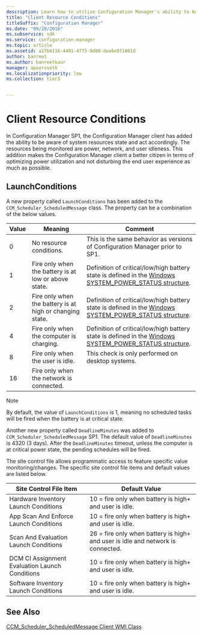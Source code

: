 ```yaml
---
description: Learn how to utilize Configuration Manager's ability to be aware of system resources state and act accordingly using the LaunchConditions class.
title: "Client Resource Conditions"
titleSuffix: "Configuration Manager"
ms.date: "09/20/2016"
ms.subservice: sdk
ms.service: configuration-manager
ms.topic: article
ms.assetid: a17b4116-4491-4775-9d80-dea6e071801d
author: banreet
ms.author: banreetkaur
manager: apoorvseth
ms.localizationpriority: low
ms.collection: tier3


---
```

# Client Resource Conditions
In Configuration Manager SP1, the Configuration Manager client has added the ability to be aware of system resources state and act accordingly. The resources being monitored are power, network, and user idleness. This addition makes the Configuration Manager client a better citizen in terms of optimizing power utilization and not disturbing the end user experience as much as possible.  

## LaunchConditions  
 A new property called `LaunchConditions` has been added to the `CCM_Scheduler_ScheduledMessage` class. The property can be a combination of the below values.  

|Value|Meaning|Comment|  
|-----------|-------------|-------------|  
|0|No resource conditions.|This is the same behavior as versions of Configuration Manager prior to SP1.|  
|1|Fire only when the battery is at low or above state.|Definition of critical/low/high battery state is defined in the [Windows SYSTEM_POWER_STATUS structure](/windows/win32/api/winbase/ns-winbase-system_power_status).|  
|2|Fire only when the battery is at high or changing state.|Definition of critical/low/high battery state is defined in the [Windows SYSTEM_POWER_STATUS structure](/windows/win32/api/winbase/ns-winbase-system_power_status).|  
|4|Fire only when the computer is charging.|Definition of critical/low/high battery state is defined in the [Windows SYSTEM_POWER_STATUS structure](/windows/win32/api/winbase/ns-winbase-system_power_status).|  
|8|Fire only when the user is idle.|This check is only performed on desktop systems.|  
|16|Fire only when the network is connected.||  

> [!NOTE]
>  By default, the value of `LaunchConditions` is 1, meaning no scheduled tasks will be fired when the battery is at critical state.  
>   
>  Another new property called `DeadlineMinutes` was added to `CCM_Scheduler_ScheduledMessage` SP1. The default value of `DeadlineMinutes` is 4320 (3 days). After the `DeadlineMinutes` timeout, unless the computer is at critical power state, the pending schedules will be fired.  

 The site control file allows programmatic access to feature specific value monitoring/changes. The specific site control file items and default values are listed below.  

|Site Control File Item|Default Value|  
|----------------------------|-------------------|  
|Hardware Inventory Launch Conditions|10 = fire only when battery is high+ and user is idle.|  
|App Scan And Enforce Launch Conditions|10 = fire only when battery is high+ and user is idle.|  
|Scan And Evaluation Launch Conditions|26 = fire only when battery is high+ and user is idle and network is connected.|  
|DCM CI Assignment Evaluation Launch Conditions|10 = fire only when battery is high+ and user is idle.|  
|Software Inventory Launch Conditions|10 = fire only when battery is high+ and user is idle.|  

## See Also  
 [CCM_Scheduler_ScheduledMessage Client WMI Class](../../../../develop/reference/core/clients/client-classes/ccm_scheduler_scheduledmessage-client-wmi-class.md)
